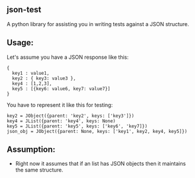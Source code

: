 json-test
----------

A python library for assisting you in writing tests against a JSON
structure.

Usage:
------

Let's assume you have a JSON response like this:

````
{
  key1 : value1,
  key2 : { key3: value3 },
  key4 : [1,2,3],
  key5 : [{key6: value6, key7: value7}]
}

````

You have to represent it like this for testing:

````
key2 = JObject({parent: 'key2', keys: ['key3']})
key4 = JList({parent: 'key4', keys: None)
key5 = JList({parent: 'key5', keys: ['key6', 'key7]})
json_obj = JObject({parent: None, keys: ['key1', key2, key4, key5]})
````

Assumption:
-----------

* Right now it assumes that if an list has JSON objects then it
  maintains the same structure.


